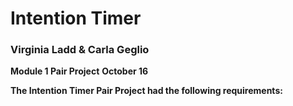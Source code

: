 # Intention Timer 
### Virginia Ladd & Carla Geglio 
**Module 1 Pair Project**
**October 16**

**The Intention Timer Pair Project had the following requirements:**
